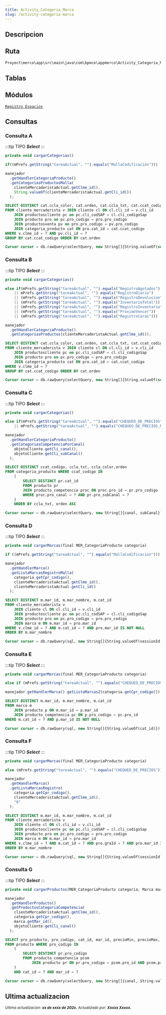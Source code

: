 ```yaml
---
title: Activity_Categoria_Marca
slug: /activity-categoria-marca
---
```


## Descripcion

## Ruta

```js
Proyect\merco\app\src\main\java\com\bpmco\appmerco\Activity_Categoria_Marca.java
```

## Tablas

## Módulos

[`Registro Espacios`](../modules/modulo-5.md)

## Consultas

### Consulta A

:::tip TIPO
**_Select_**
:::

```js title="Método desde donde se invoca"
private void cargarCategorias()
```

```js title="Condiciones"
if((mPrefs.getString("tareaActual", "").equals("MallaCodificacion")))
```

```js title="Método"
manejador
  .getHandlerCategoriaProducto()
  .getCategoriasProductosMalla(
    clienteMercaderistaActual.getClme_id(),
    String.valueOf(clienteMercaderistaActual.getCli_id())
  );
```

```sql title="Query"
SELECT DISTINCT cat.ccla_color, cat.orden, cat.ccla_txt, cat.ccat_codigo
FROM cliente_mercaderista v JOIN cliente cl ON cl.cli_id = v.cli_id
    JOIN productoscliente pc on pc.cli_codSAP = cl.cli_codigoSap
    JOIN producto pro on pc.pro_codigo = pro.pro_codigo
    JOIN productosventa pv on pro.pro_codigo = pv.pro_codigo
    JOIN categoria_producto cat ON pro.cat_id = cat.ccat_codigo
WHERE v.clme_id = ? AND pv.cli_id = ?
GROUP BY cat.ccat_codigo ORDER BY cat.orden

Cursor cursor = db.rawQuery(selectQuery, new String[]{String.valueOf(session), cli_id})
```

### Consulta B

:::tip TIPO
**_Select_**
:::

```js title="Método desde donde se invoca"
private void cargarCategorias()
```

```js title="Condiciones"
else if(mPrefs.getString("tareaActual", "").equals("RegistroAgotados")
    || mPrefs.getString("tareaActual", "").equals("RegistroDiario")
    || (mPrefs.getString("tareaActual", "").equals("RegistroDevolucion"))
    || (mPrefs.getString("tareaActual", "").equals("InventarioTotal"))
    || (mPrefs.getString("tareaActual", "").equals("RegistroInventario"))
    || (mPrefs.getString("tareaActual", "").equals("ProximoVencer"))
    || (mPrefs.getString("tareaActual", "").equals("RegistroCaras")))
```

```js title="Método"
manejador
  .getHandlerCategoriaProducto()
  .getCategoriasProductos(clienteMercaderistaActual.getClme_id());
```

```sql title="Query"
SELECT DISTINCT cat.ccla_color, cat.orden, cat.ccla_txt, cat.ccat_codigo
FROM cliente_mercaderista v JOIN cliente cl ON cl.cli_id = v.cli_id
    JOIN productoscliente pc on pc.cli_codSAP = cl.cli_codigoSap
    JOIN producto pro on pc.pro_codigo = pro.pro_codigo
    JOIN categoria_producto cat ON pro.cat_id = cat.ccat_codigo
WHERE v.clme_id = ?
GROUP BY cat.ccat_codigo ORDER BY cat.orden

Cursor cursor = db.rawQuery(selectQuery, new String[]{String.valueOf(session)})
```

### Consulta C

:::tip TIPO
**_Select_**
:::

```js title="Método desde donde se invoca"
private void cargarCategorias()
```

```js title="Condiciones"
else if(mPrefs.getString("tareaActual", "").equals("CHEQUEO_DE_PRECIOS")
    || mPrefs.getString("tareaActual", "").equals("CHEQUEO_DE_PRECIOS_MARCAS"))
```

```js title="Método"
manejador
  .getHandlerCategoriaProducto()
  .getCategoriasCompetenciaPorCanal(
    objetoCliente.getCli_canal(),
    objetoCliente.getCli_subCanal()
  );
```

```sql title="Query"
SELECT DISTINCT ccat_codigo, ccla_txt, ccla_color,orden
FROM categoria_producto WHERE ccat_codigo IN
    (
        SELECT DISTINCT pr.cat_id
        FROM producto pr
        JOIN producto_competencia proc ON proc.pro_id = pr.pro_codigo
        WHERE proc.pro_canal = ? AND pr.pro_subCanal = ?
    )
    ORDER BY ccla_txt, orden ASC

Cursor cursor = db.rawQuery(selectQuery, new String[]{canal, subCanal})
```

### Consulta D

:::tip TIPO
**_Select_**
:::

```js title="Método desde donde se invoca"
private void cargarMarcas(final MER_CategoriaProducto categoria)
```

```js title="Condiciones"
if ((mPrefs.getString("tareaActual", "").equals("MallaCodificacion")))
```

```js title="Método"
manejador
  .getHandlerMarca()
  .getListaMarcasRegistroMalla(
    categoria.getCpr_codigo(),
    clienteMercaderistaActual.getClme_id(),
    clienteMercaderistaActual.getCli_id()
  );
```

```sql title="Query"
SELECT DISTINCT m.mar_id, m.mar_nombre, m.cat_id
FROM cliente_mercaderista v
    JOIN cliente cl ON cl.cli_id = v.cli_id
    JOIN productoscliente pc on pc.cli_codSAP = cl.cli_codigoSap
    JOIN producto pro on pc.pro_codigo = pro.pro_codigo
    JOIN marca m ON m.mar_id = pro.mar_id
WHERE v.clme_id = ? AND m.cat_id = ? AND pro.mar_id IS NOT NULL
ORDER BY m.mar_nombre

Cursor cursor = db.rawQuery(sql, new String[]{String.valueOf(sessionId), String.valueOf(cat_id)})
```

### Consulta E

:::tip TIPO
**_Select_**
:::

```js title="Método desde donde se invoca"
private void cargarMarcas(final MER_CategoriaProducto categoria)
```

```js title="Condiciones"
else if (mPrefs.getString("tareaActual", "").equals("CHEQUEO_DE_PRECIOS"))
```

```js title="Método"
manejador.getHandlerMarca().getListaMarcas2(categoria.getCpr_codigo());
```

```sql title="Query"
SELECT DISTINCT m.mar_id, m.mar_nombre, m.cat_id
FROM marca m
    JOIN producto p ON m.mar_id = p.mar_id
    JOIN producto_competencia pc ON p.pro_codigo = pc.pro_id
WHERE m.cat_id = ? AND p.mar_id IS NOT NULL

Cursor cursor = db.rawQuery(sql, new String[]{String.valueOf(cat_id)})
```

### Consulta F

:::tip TIPO
**_Select_**
:::

```js title="Método desde donde se invoca"
private void cargarMarcas(final MER_CategoriaProducto categoria)
```

```js title="Condiciones"
else (mPrefs.getString("tareaActual", "").equals("CHEQUEO_DE_PRECIOS"))
```

```js title="Método"
manejador
  .getHandlerMarca()
  .getListaMarcasRegistro(
    categoria.getCpr_codigo(),
    clienteMercaderistaActual.getClme_id(),
    "0"
  );
```

```sql title="Query"
SELECT DISTINCT m.mar_id, m.mar_nombre, m.cat_id
FROM cliente_mercaderista v
    JOIN cliente cl ON cl.cli_id = v.cli_id
    JOIN productoscliente pc on pc.cli_codSAP = cl.cli_codigoSap
    JOIN producto pro on pc.pro_codigo = pro.pro_codigo
    JOIN marca m ON m.mar_id = pro.mar_id
WHERE v.clme_id = ? AND m.cat_id = ? AND pro.graId = ? AND pro.mar_id IS NOT NULL
ORDER BY m.mar_nombre

Cursor cursor = db.rawQuery(sql, new String[]{String.valueOf(sessionId), String.valueOf(cat_id), gramajeId})
```

### Consulta G

:::tip TIPO
**_Select_**
:::

```js title="Método desde donde se invoca"
private void cargarProductos(MER_CategoriaProducto categoria, Marca marca)
```

```js title="Método"
manejador
  .getHandlerProducto()
  .getProductosCategoriaCompetencia(
    clienteMercaderistaActual.getClme_id(),
    categoria.getCpr_codigo(),
    marca.getMar_id(),
    objetoCliente.getCli_canal()
  );
```

```sql title="Query"
SELECT pro_producto, pro_codigo, cat_id, mar_id, precioMin, precioMax, codigoEAN, codigoPLU, precioSugerido, graId, pro_subCanal
FROM producto WHERE pro_codigo IN
    (
        SELECT DISTINCT pr.pro_codigo
        FROM producto_competencia pcom
            JOIN producto pr ON pr.pro_codigo = pcom.pro_id AND pcom.pro_canal = ?
    )
    AND cat_id = ? AND mar_id = ?

Cursor cursor = db.rawQuery(selectQuery, new String[]{canal, String.valueOf(categoria), String.valueOf(marca)})
```

## Ultima actualizacion

<div class='ultima-actualizacion'> 
    <small> 
        <i> 
            Ultima actualizacion: <b> xx de xxxx de 202x.</b> 
        </i> 
    </small> 
    <small> 
        <i> 
        Actualizado por: <b> Xxxxx Xxxxx.</b> 
        </i> 
    </small> 
</div>
